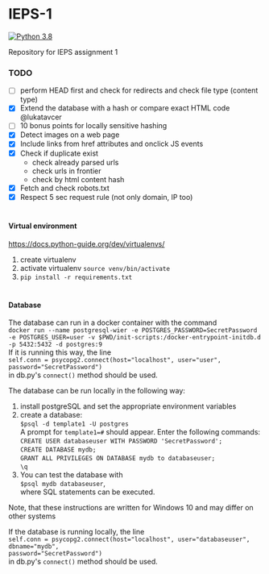 # IEPS-1
[![Python 3.8](https://img.shields.io/badge/python-3.8-blue.svg)](https://www.python.org/downloads/release/python-360/)

Repository for IEPS assignment 1

### TODO
- [ ] perform HEAD first and check for redirects and check file type (content type)
- [x] Extend the database with a hash or compare exact HTML code @lukatavcer
- [ ] 10 bonus points for locally sensitive hashing
- [x] Detect images on a web page
- [x] Include links from href attributes and onclick JS events
- [x] Check if duplicate exist
    - check already parsed urls
    - check urls in frontier
    - check by html content hash
- [x] Fetch and check robots.txt
- [x] Respect 5 sec request rule (not only domain, IP too)
#
#### Virtual environment
https://docs.python-guide.org/dev/virtualenvs/
1) create virtualenv
2) activate virtualenv ```source venv/bin/activate```
3) ```pip install -r requirements.txt```

#
#### Database

The database can run in a docker container with the command \
```docker run --name postgresql-wier -e POSTGRES_PASSWORD=SecretPassword -e POSTGRES_USER=user -v $PWD/init-scripts:/docker-entrypoint-initdb.d  -p 5432:5432 -d postgres:9``` \
If it is running this way, the line \
```self.conn = psycopg2.connect(host="localhost", user="user",  password="SecretPassword")``` \
in db.py's ```connect()``` method should be used.

The database can be run locally in the following way: 
1) install postgreSQL and set the appropriate environment variables 
2) create a database: \
```$psql -d template1 -U postgres``` \
A prompt for ```template1=#``` should appear. Enter the following commands: \
```CREATE USER databaseuser WITH PASSWORD 'SecretPassword';``` \
```CREATE DATABASE mydb;``` \
```GRANT ALL PRIVILEGES ON DATABASE mydb to databaseuser;``` \
 ```\q``` 
 3) You can test the database with \
 ```$psql mydb databaseuser```, \
 where SQL statements can be executed.

Note, that these instructions are written for Windows 10 and may differ on other systems

If the database is running locally, the line \
```self.conn = psycopg2.connect(host="localhost", user="databaseuser", dbname="mydb",                                          password="SecretPassword")``` \
in db.py's ```connect()``` method should be used.

 

